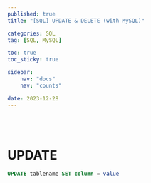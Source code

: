 ```yaml
---
published: true
title: "[SQL] UPDATE & DELETE (with MySQL)"

categories: SQL
tag: [SQL, MySQL]

toc: true
toc_sticky: true

sidebar:
    nav: "docs"
    nav: "counts"

date: 2023-12-28
---
```

<br>
<br>

# UPDATE

```sql
UPDATE tablename SET column = value
```
